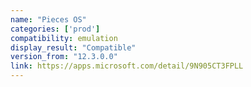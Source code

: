 ```yaml
---
name: "Pieces OS"
categories: ['prod']
compatibility: emulation
display_result: "Compatible"
version_from: "12.3.0.0"
link: https://apps.microsoft.com/detail/9N905CT3FPLL
---
```

